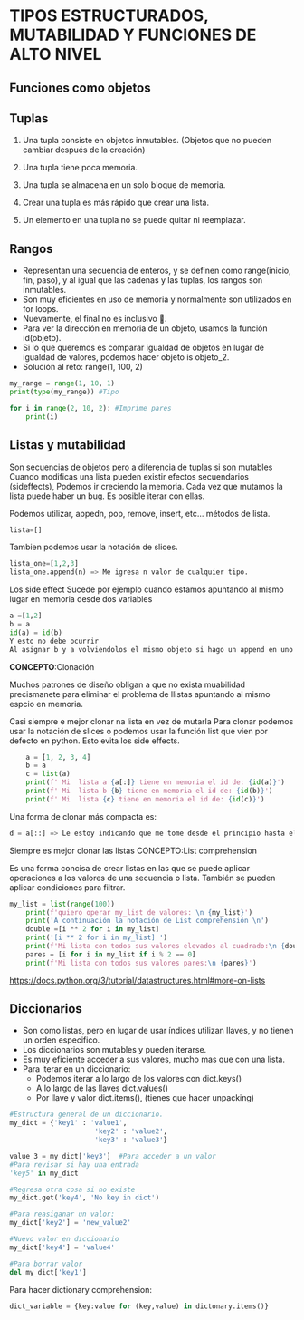 # TIPOS ESTRUCTURADOS, MUTABILIDAD Y FUNCIONES DE ALTO NIVEL

## Funciones como objetos

## Tuplas

1. Una tupla consiste en objetos inmutables. (Objetos que no pueden cambiar después de la creación)

2. Una tupla tiene poca memoria.

3. Una tupla se almacena en un solo bloque de memoria.

4. Crear una tupla es más rápido que crear una lista.

5. Un elemento en una tupla no se puede quitar ni reemplazar.

## Rangos

- Representan una secuencia de enteros, y se definen como range(inicio, fin, paso), y al igual que las cadenas y las tuplas, los rangos son inmutables.
- Son muy eficientes en uso de memoria y normalmente son utilizados en for loops.
- Nuevamente, el final no es inclusivo 👀.
- Para ver la dirección en memoria de un objeto, usamos la función id(objeto).
- Si lo que queremos es comparar igualdad de objetos en lugar de igualdad de valores, podemos hacer objeto is objeto_2.
- Solución al reto: range(1, 100, 2)
```py
my_range = range(1, 10, 1)
print(type(my_range)) #Tipo 

for i in range(2, 10, 2): #Imprime pares
	print(i)
```

## Listas y mutabilidad

Son secuencias de objetos pero a diferencia de tuplas si son mutables
Cuando modificas una lista pueden existir efectos secuendarios (sideffects), Podemos ir creciendo la memoria.
Cada vez que mutamos la lista puede haber un bug.
Es posible iterar con ellas.

Podemos utilizar, appedn, pop, remove, insert, etc… métodos de lista.
```py
lista=[]
```
Tambien podemos usar la notación de slices.
```py
lista_one=[1,2,3]
lista_one.append(n) => Me igresa n valor de cualquier tipo.
```
Los side effect
Sucede por ejemplo cuando estamos apuntando al mismo lugar en memoria desde dos variables
```py
a =[1,2]
b = a
id(a) = id(b) 
Y esto no debe ocurrir
Al asignar b y a volviendolos el mismo objeto si hago un append en uno será reflejado en el otro.
```
**CONCEPTO**:Clonación

Muchos patrones de diseño obligan a que no exista muabilidad precismanete para eliminar el problema de llistas
apuntando al mismo espcio en memoria.

Casi siempre e mejor clonar na lista en vez de mutarla
Para clonar podemos usar la notación de slices o podemos usar la función list que vien por defecto en python.
Esto evita los side effects.
```py
    a = [1, 2, 3, 4]
    b = a
    c = list(a)
    print(f' Mi  lista a {a[:]} tiene en memoria el id de: {id(a)}')
    print(f' Mi  lista b {b} tiene en memoria el id de: {id(b)}')
    print(f' Mi  lista {c} tiene en memoria el id de: {id(c)}')
```
Una forma de clonar más compacta es:
```py
d = a[::] => Le estoy indicando que me tome desde el principio hasta el final contando de 1 en 1.
```
Siempre es mejor clonar las listas
CONCEPTO:List comprehension

Es una forma concisa de crear listas en las que se puede aplicar operaciones a los valores de una secuencia o lista.
También se pueden aplicar condiciones para filtrar.
```py
my_list = list(range(100))
    print(f'quiero operar my_list de valores: \n {my_list}')
    print('A continuación la notación de List comprehensión \n')
    double =[i ** 2 for i in my_list]
    print('[i ** 2 for i in my_list] ')
    print(f'Mi lista con todos sus valores elevados al cuadrado:\n {double}')
    pares = [i for i in my_list if i % 2 == 0]
    print(f'Mi lista con todos sus valores pares:\n {pares}')
```

https://docs.python.org/3/tutorial/datastructures.html#more-on-lists

## Diccionarios

- Son como listas, pero en lugar de usar índices utilizan llaves, y no tienen un orden especifico.
- Los diccionarios son mutables y pueden iterarse.
- Es muy eficiente acceder a sus valores, mucho mas que con una lista.
- Para iterar en un diccionario:
    - Podemos iterar a lo largo de los valores con dict.keys()
    - A lo largo de las llaves dict.values()
    - Por llave y valor dict.items(), (tienes que hacer unpacking)
```py
#Estructura general de un diccionario.
my_dict = {'key1' : 'value1',
					 'key2' : 'value2',
					 'key3' : 'value3'}

value_3 = my_dict['key3']  #Para acceder a un valor
#Para revisar si hay una entrada
'key5' in my_dict

#Regresa otra cosa si no existe
my_dict.get('key4', 'No key in dict')

#Para reasiganar un valor: 
my_dict['key2'] = 'new_value2'

#Nuevo valor en diccionario
my_dict['key4'] = 'value4'

#Para borrar valor
del my_dict['key1']
```
Para hacer dictionary comprehension:
```py
dict_variable = {key:value for (key,value) in dictonary.items()}
```